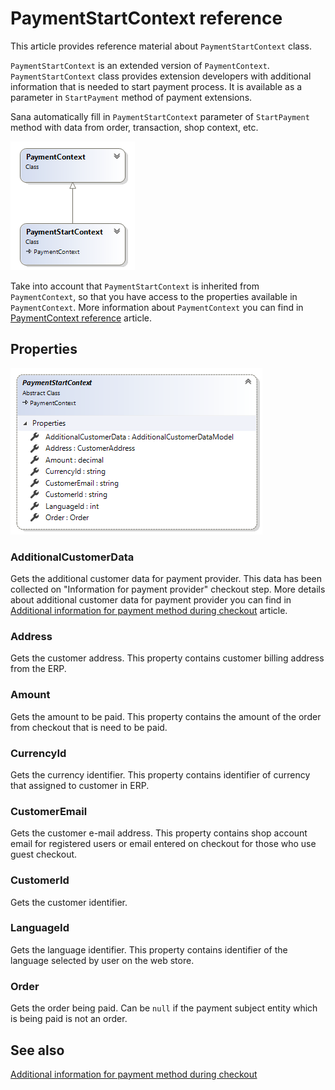 ﻿# PaymentStartContext reference

This article provides reference material about `PaymentStartContext` class.

`PaymentStartContext` is an extended version of `PaymentContext`. `PaymentStartContext`
class provides extension developers with additional information that is needed to start payment
process. It is available as a parameter in `StartPayment` method of payment extensions.

Sana automatically fill in `PaymentStartContext` parameter of `StartPayment` method
with data from order, transaction, shop context, etc.

![PaymentStartContext inheritance](img/payment-start-context/inheritance.png)

Take into account that `PaymentStartContext` is inherited from `PaymentContext`, so that
you have access to the properties available in `PaymentContext`. More information about
`PaymentContext` you can find in [PaymentContext reference](payment-context.md) article.

## Properties

![PaymentStartContext class](img/payment-start-context/class.png)

### AdditionalCustomerData

Gets the additional customer data for payment provider. This data has been collected on
"Information for payment provider" checkout step. More details about additional customer data
for payment provider you can find in
[Additional information for payment method during checkout](https://community.sana-commerce.com/docs/SCC_Guides/Extensions/how-to/additional-customer-data-model.html)
article.

### Address

Gets the customer address. This property contains customer billing address from the ERP.

### Amount

Gets the amount to be paid. This property contains the amount of the order from checkout
that is need to be paid.

### CurrencyId

Gets the currency identifier. This property contains identifier of currency that assigned
to customer in ERP.

### CustomerEmail

Gets the customer e-mail address. This property contains shop account email for registered
users or email entered on checkout for those who use guest checkout.

### CustomerId

Gets the customer identifier.

### LanguageId

Gets the language identifier. This property contains identifier of the language selected
by user on the web store.

### Order

Gets the order being paid. Can be `null` if the payment subject entity which is being paid
is not an order.

## See also

[Additional information for payment method during checkout](https://community.sana-commerce.com/docs/SCC_Guides/Extensions/how-to/additional-customer-data-model.html)